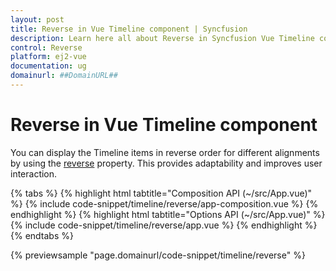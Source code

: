 ```yaml
---
layout: post
title: Reverse in Vue Timeline component | Syncfusion
description: Learn here all about Reverse in Syncfusion Vue Timeline component of Syncfusion Essential JS 2 and more.
control: Reverse 
platform: ej2-vue
documentation: ug
domainurl: ##DomainURL##
---
```


# Reverse in Vue Timeline component

You can display the Timeline items in reverse order for different alignments by using the [reverse](https://ej2.syncfusion.com/vue/documentation/api/timeline#reverse) property. This provides adaptability and improves user interaction.

{% tabs %}
{% highlight html tabtitle="Composition API (~/src/App.vue)" %}
{% include code-snippet/timeline/reverse/app-composition.vue %}
{% endhighlight %}
{% highlight html tabtitle="Options API (~/src/App.vue)" %}
{% include code-snippet/timeline/reverse/app.vue %}
{% endhighlight %}
{% endtabs %}
        
{% previewsample "page.domainurl/code-snippet/timeline/reverse" %}